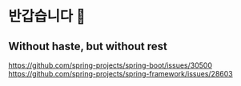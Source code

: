 # 반갑습니다 🙌

## Without haste, but without rest


https://github.com/spring-projects/spring-boot/issues/30500
https://github.com/spring-projects/spring-framework/issues/28603
